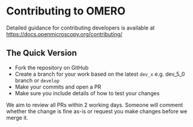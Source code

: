 # Contributing to OMERO

Detailed guidance for contributing developers is available at
https://docs.openmicroscopy.org/contributing/

## The Quick Version

* Fork the repository on GitHub
* Create a branch for your work based on the latest `dev_x` e.g. dev_5_0
  branch or `develop`
* Make your commits and open a PR
* Make sure you include details of how to test your changes

We aim to review all PRs within 2 working days. Someone will comment whether
the change is fine as-is or request you make changes before we merge it.
 